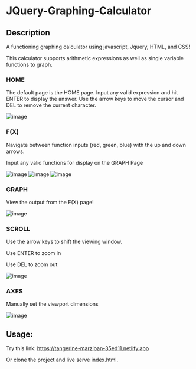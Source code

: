 ﻿# JQuery-Graphing-Calculator
## Description
A functioning graphing calculator using javascript, Jquery, HTML, and CSS!

This calculator supports arithmetic expressions as well as single variable functions to graph.

### HOME
The default page is the HOME page. Input any valid expression and hit ENTER to display the answer. Use the arrow keys to move the cursor and DEL to remove the current character.

![image](https://github.com/rockclimber147/JQuery-Graphing-Calculator/assets/98131303/95a6f8ad-9510-424b-b552-50f777eef620)


### F(X)
Navigate between function inputs (red, green, blue) with the up and down arrows.

Input any valid functions for display on the GRAPH Page

![image](https://github.com/rockclimber147/JQuery-Graphing-Calculator/assets/98131303/3c009fbb-9408-498b-b13f-b0f0cd07a434)
![image](https://github.com/rockclimber147/JQuery-Graphing-Calculator/assets/98131303/ded15a90-482c-489b-ac6e-3855f38f2848)
![image](https://github.com/rockclimber147/JQuery-Graphing-Calculator/assets/98131303/bcc3f6e3-4492-4c07-b373-e9ca4d6b98c0)

### GRAPH
View the output from the F(X) page!

![image](https://github.com/rockclimber147/JQuery-Graphing-Calculator/assets/98131303/bb3737e5-9f3d-423c-99d1-cbce940eab91)

### SCROLL
Use the arrow keys to shift the viewing window.

Use ENTER to zoom in

Use DEL to zoom out

![image](https://github.com/rockclimber147/JQuery-Graphing-Calculator/assets/98131303/32cda3d6-219b-4c8f-aa0e-6f4f7cc5f293)
### AXES
Manually set the viewport dimensions

![image](https://github.com/rockclimber147/JQuery-Graphing-Calculator/assets/98131303/d2e0d6e7-4be9-4f0b-8549-b562f3a3dfc2)



## Usage:
Try this link: https://tangerine-marzipan-35ed11.netlify.app

Or clone the project and live serve index.html.
